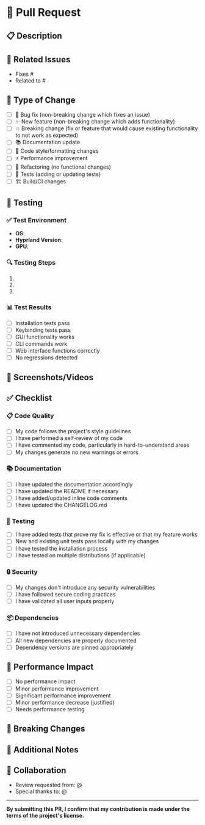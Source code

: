 # 🚀 Pull Request

## 📋 Description

<!-- Provide a brief description of the changes in this PR -->

## 🔗 Related Issues

<!-- Link any related issues using "Fixes #123" or "Closes #123" -->

- Fixes #
- Related to #

## 📝 Type of Change

<!-- Mark the relevant option with an "x" -->

- [ ] 🐛 Bug fix (non-breaking change which fixes an issue)
- [ ] ✨ New feature (non-breaking change which adds functionality)
- [ ] 💥 Breaking change (fix or feature that would cause existing functionality to not work as expected)
- [ ] 📚 Documentation update
- [ ] 🎨 Code style/formatting changes
- [ ] ⚡ Performance improvement
- [ ] 🔧 Refactoring (no functional changes)
- [ ] 🧪 Tests (adding or updating tests)
- [ ] 🏗️ Build/CI changes

## 🧪 Testing

<!-- Describe how you tested your changes -->

### ✅ Test Environment
- **OS**: <!-- e.g., Arch Linux, Ubuntu 22.04 -->
- **Hyprland Version**: <!-- e.g., v0.35.0 -->
- **GPU**: <!-- e.g., NVIDIA RTX 3080, AMD RX 6800 XT -->

### 🔍 Testing Steps
<!-- List the steps you took to test your changes -->

1. 
2. 
3. 

### 📊 Test Results
<!-- Describe the results of your testing -->

- [ ] Installation tests pass
- [ ] Keybinding tests pass
- [ ] GUI functionality works
- [ ] CLI commands work
- [ ] Web interface functions correctly
- [ ] No regressions detected

## 📸 Screenshots/Videos

<!-- If applicable, add screenshots or videos to demonstrate your changes -->

## ✅ Checklist

<!-- Mark completed items with an "x" -->

### 📋 Code Quality
- [ ] My code follows the project's style guidelines
- [ ] I have performed a self-review of my code
- [ ] I have commented my code, particularly in hard-to-understand areas
- [ ] My changes generate no new warnings or errors

### 📚 Documentation
- [ ] I have updated the documentation accordingly
- [ ] I have updated the README if necessary
- [ ] I have added/updated inline code comments
- [ ] I have updated the CHANGELOG.md

### 🧪 Testing
- [ ] I have added tests that prove my fix is effective or that my feature works
- [ ] New and existing unit tests pass locally with my changes
- [ ] I have tested the installation process
- [ ] I have tested on multiple distributions (if applicable)

### 🔒 Security
- [ ] My changes don't introduce any security vulnerabilities
- [ ] I have followed secure coding practices
- [ ] I have validated all user inputs properly

### 📦 Dependencies
- [ ] I have not introduced unnecessary dependencies
- [ ] All new dependencies are properly documented
- [ ] Dependency versions are pinned appropriately

## 🎯 Performance Impact

<!-- Describe any performance implications of your changes -->

- [ ] No performance impact
- [ ] Minor performance improvement
- [ ] Significant performance improvement
- [ ] Minor performance decrease (justified)
- [ ] Needs performance testing

## 🔄 Breaking Changes

<!-- If this PR introduces breaking changes, describe them here -->

<!-- List any breaking changes and migration steps -->

## 📝 Additional Notes

<!-- Add any additional notes, considerations, or future work here -->

## 🤝 Collaboration

<!-- Tag relevant people for review -->

- Review requested from: @
- Special thanks to: @

---

**By submitting this PR, I confirm that my contribution is made under the terms of the project's license.**

